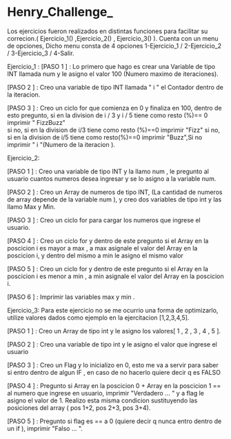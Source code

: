 # Henry_Challenge_
Los ejercicios fueron realizados en distintas funciones para facilitar su correcion.( Ejercicio_1() ,Ejercicio_2() , Ejercicio_3() ).
Cuenta con un menu de opciones, Dicho menu consta de 4 opciones 1-Ejercicio_1 / 2-Ejercicio_2 / 3-Ejercicio_3 / 4-Salir.

Ejercicio_1 : 
[PASO 1 ] : Lo primero que hago es crear una Variable de tipo INT llamada num y le asigno el valor 100 (Numero maximo de iteraciones).

[PASO 2 ] : Creo una variable de tipo INT llamada " i " el Contador dentro de la iteracion.

[PASO 3 ] : Creo un ciclo for  que comienza en 0 y finaliza en 100, dentro de esto pregunto, si en la division de i  / 3  y i / 5 tiene como resto (%)== 0 imprimir " FizzBuzz"  
si no, si en la division de i/3 tiene como resto (%)==0 imprimir "Fizz" si no, si en la division de i/5 tiene como resto(%)==0 imprimir "Buzz",Si no imprimir " i "(Numero de la iteracion ).


Ejercicio_2:

[PASO 1 ] : Creo una variable de tipo INT y la llamo num , le pregunto al usuario cuantos numeros desea ingresar y se lo asigno a la variable num.

[PASO 2 ] : Creo un Array de numeros de tipo INT, (La cantidad de numeros de array depende de la variable num ), y creo dos variables de tipo int y las llamo Max y Min.

[PASO 3 ] : Creo un ciclo for para cargar los numeros que ingrese el usuario.

[PASO 4 ] : Creo un ciclo for y dentro de este pregunto si el Array en la poscicion i es mayor a max , a max asignale el valor del Array en la poscicion i, y dentro del mismo a min le asigno el mismo valor

[PASO 5 ] : Creo un ciclo for y dentro de este pregunto si el Array en la poscicion i es menor a min , a min asignale el valor del Array en la poscicion i.

[PASO 6 ] : Imprimir las variables max y min .


Ejercicio_3:
Para este ejercicio no se me ocurrio una forma de optimizarlo, utilize valores dados como ejemplo en la ejercitacion [1,2,3,4,5].

[PASO 1 ] : Creo un Array de tipo int y le asigno los valores[ 1 , 2 , 3 , 4 , 5 ].

[PASO 2 ] : Creo una variable de tipo int y le asigno el valor que ingrese el usuario

[PASO 3 ] : Creo un Flag y lo inicializo en 0, esto me va a servir para saber si entro dentro de algun IF , en caso de no hacerlo quiere decir q es FALSO 

[PASO 4 ] : Pregunto si Array en la poscicion 0 + Array en la poscicion 1 == al numero que ingrese en usuario, imprimir "Verdadero ... " y a flag le asigno el valor de 1.
Realizo esta misma condicion sustituyendo las posiciones del array ( pos 1+2, pos 2+3, pos 3+4).

[PASO 5 ] : Pregunto si flag es == a 0 (quiere decir q nunca entro dentro de un if ), imprimir "Falso ... ". 
